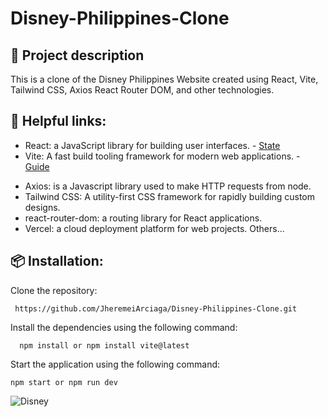 # Disney-Philippines-Clone

## 📄 Project description
This is a clone of the Disney Philippines Website created using React, Vite, Tailwind CSS, Axios React Router DOM, and other technologies.

## 📌 Helpful links:
- React: a JavaScript library for building user interfaces. - [State](https://react.dev/learn/state-a-components-memory) 
- Vite: A fast build tooling framework for modern web applications. - [Guide](https://vitejs.dev/guide/) 

* Axios: is a Javascript library used to make HTTP requests from node. 
* Tailwind CSS: A utility-first CSS framework for rapidly building custom designs.
* react-router-dom: a routing library for React applications.
* Vercel: a cloud deployment platform for web projects.
Others...

## 📦 Installation:
 Clone the repository:
```
 https://github.com/JheremeiArciaga/Disney-Philippines-Clone.git
```
Install the dependencies using the following command:
```
  npm install or npm install vite@latest
``` 
Start the application using the following command:
```
npm start or npm run dev
```

![Disney](https://github.com/JheremeiArciaga/Disney-Philippines-Clone/assets/92977447/5f9400d8-e1bc-4f80-9c66-68e3914a6880)




